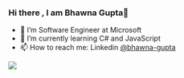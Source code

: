 ### Hi there , I am Bhawna Gupta👋

- 🔭 I’m Software Engineer at Microsoft
- 🌱 I’m currently learning C# and JavaScript
- 📫 How to reach me: Linkedin [@bhawna-gupta](https://www.linkedin.com/in/bhawna-gupta-512ba0197/)
<img src ="https://github-readme-stats.vercel.app/api?username=bhawna-gupta&&show_icons=true&title_color=ffffff&icon_color=bb2acf&text_color=daf7dc&bg_color=151515">
